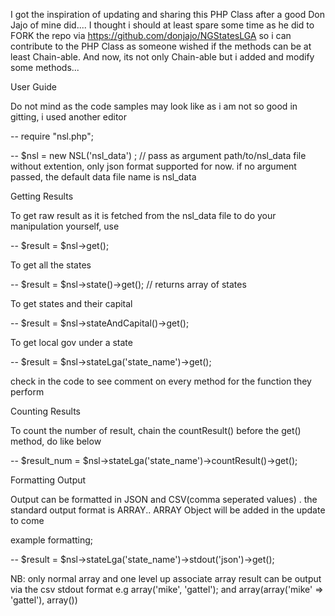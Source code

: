 I got the inspiration of updating and sharing this PHP Class after a good Don Jajo of mine did.... I thought i should at least spare some time as he did to FORK the repo via https://github.com/donjajo/NGStatesLGA so i can contribute to the PHP Class as someone wished if the methods can be at least Chain-able. And now, its not only Chain-able but i added and modify some methods...

 

 
User Guide

Do not mind as the code samples may look like as i am not so good in gitting, i used another editor

 

-- require "nsl.php";

-- $nsl = new NSL('nsl_data') ; // pass as argument path/to/nsl_data file without extention, only json format supported for now. if no argument passed, the default data file name is nsl_data

 
 Getting Results

To get raw result as it is fetched from the nsl_data file to do your manipulation yourself, use

-- $result = $nsl->get();


To get all the states

-- $result = $nsl->state()->get(); // returns array of states


To get states and their capital 

-- $result = $nsl->stateAndCapital()->get();

 

To get local gov under a state

-- $result = $nsl->stateLga('state_name')->get();

 

check in the code to see comment on every method for the function they perform


Counting Results

To count the number of result, chain the countResult() before the get() method, do like below

-- $result_num = $nsl->stateLga('state_name')->countResult()->get();

 
Formatting Output

Output can be formatted in JSON and CSV(comma seperated values) . the standard output format is ARRAY.. ARRAY Object will be added in the update to come

example formatting;

-- $result = $nsl->stateLga('state_name')->stdout('json')->get();

 

NB:  only normal array and one level up associate array result can be output via the csv stdout format e.g array('mike', 'gattel'); and array(array('mike' => 'gattel'), array())



 


